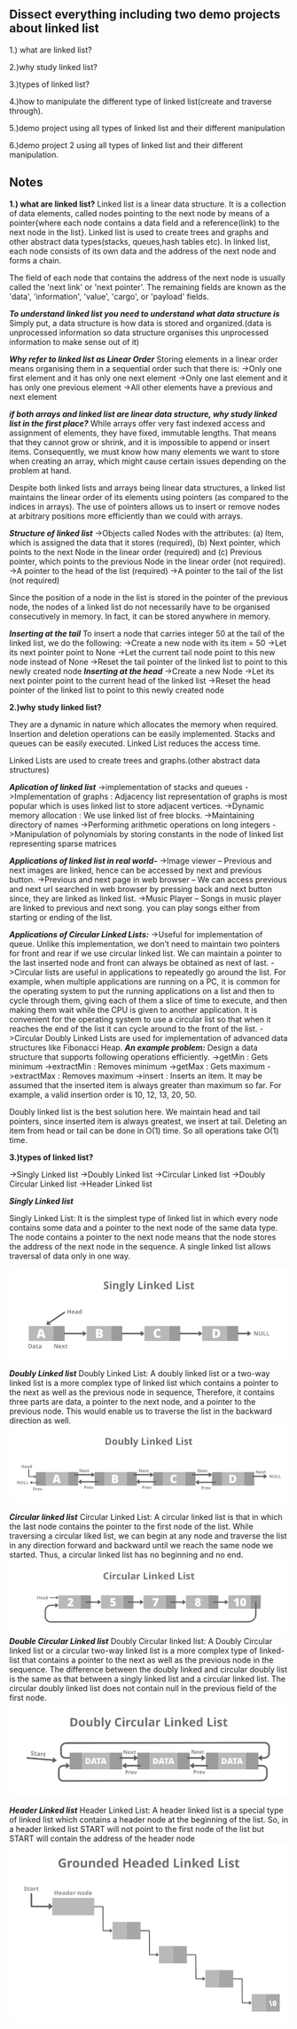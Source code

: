 ## Dissect everything including two demo projects about linked list

1.) what are linked list?

2.)why study linked list?

3.)types of linked list?

4.)how to manipulate the different type of linked list(create and traverse through).

5.)demo project using all types of linked list and their different manipulation

6.)demo project 2 using all types of linked list and their different manipulation.

## Notes
**1.) what are linked list?**
Linked list is a linear data structure. It is a collection of data elements, called nodes pointing to the next node by means of a pointer{where each node contains a data field and a reference(link) to the next node in the list}. Linked list is used to create trees and graphs and other abstract data types(stacks, queues,hash tables etc). In linked list, each node consists of its own data and the address of the next node and forms a chain.

The field of each node that contains the address of the next node is usually called the 'next link' or 'next pointer'. The remaining fields are known as the 'data', 'information', 'value', 'cargo', or 'payload' fields.


***To understand linked list you need to understand what data structure is***
Simply put, a data structure is how data is stored and organized.(data is unprocessed information so data structure organises this unprocessed information to make sense out of it)

***Why refer to linked list as Linear Order***
Storing elements in a linear order means organising them in a sequential order such that there is:
->Only one first element and it has only one next element
->Only one last element and it has only one previous element
->All other elements have a previous and next element

***if both arrays and linked list are linear data structure, why study linked list in the first place?***
While arrays offer very fast indexed access and assignment of elements, they have fixed, immutable lengths. That means that they cannot grow or shrink, and it is impossible to append or insert items. Consequently, we must know how many elements we want to store when creating an array, which might cause certain issues depending on the problem at hand.


Despite both linked lists and arrays being linear data structures, a linked list maintains the linear order of its elements using pointers (as compared to the indices in arrays). The use of pointers allows us to insert or remove nodes at arbitrary positions more efficiently than we could with arrays.

***Structure of linked list***
->Objects called Nodes with the attributes: (a) Item, which is assigned the data that it stores (required), (b) Next pointer, which points to the next Node in the linear order (required) and (c) Previous pointer, which points to the previous Node in the linear order (not required).
->A pointer to the head of the list (required)
->A pointer to the tail of the list (not required)

Since the position of a node in the list is stored in the pointer of the previous node, the nodes of a linked list do not necessarily have to be organised consecutively in memory. In fact, it can be stored anywhere in memory.

***Inserting at the tail***
To insert a node that carries integer 50 at the tail of the linked list, we do the following:
->Create a new node with its item = 50
->Let its next pointer point to None
->Let the current tail node point to this new node instead of None
->Reset the tail pointer of the linked list to point to this newly created node
***Inserting at the head***
->Create a new Node
->Let its next pointer point to the current head of the linked list
->Reset the head pointer of the linked list to point to this newly created node

**2.)why study linked list?**

They are a dynamic in nature which allocates the memory when required. Insertion and deletion operations can be easily implemented. Stacks and queues can be easily executed. Linked List reduces the access time.

Linked Lists are used to create trees and graphs.(other abstract data structures)

***Aplication of linked list***
->implementation of stacks and queues
->Implementation of graphs : Adjacency list representation of graphs is most popular which is uses linked list to store adjacent vertices.
->Dynamic memory allocation : We use linked list of free blocks.
->Maintaining directory of names
->Performing arithmetic operations on long integers
->Manipulation of polynomials by storing constants in the node of linked list
representing sparse matrices


***Applications of linked list in real world-***
->Image viewer – Previous and next images are linked, hence can be accessed by next and previous button.
->Previous and next page in web browser – We can access previous and next url searched in web browser by pressing back and next button since, they are linked as linked list.
->Music Player – Songs in music player are linked to previous and next song. you can play songs either from starting or ending of the list.

***Applications of Circular Linked Lists:***
->Useful for implementation of queue. Unlike this implementation, we don’t need to maintain two pointers for front and rear if we use circular linked list. We can maintain a pointer to the last inserted node and front can always be obtained as next of last.
->Circular lists are useful in applications to repeatedly go around the list. For example, when multiple applications are running on a PC, it is common for the operating system to put the running applications on a list and then to cycle through them, giving each of them a slice of time to execute, and then making them wait while the CPU is given to another application. It is convenient for the operating system to use a circular list so that when it reaches the end of the list it can cycle around to the front of the list.
->Circular Doubly Linked Lists are used for implementation of advanced data structures like Fibonacci Heap.
***An example problem:***
Design a data structure that supports following operations efficiently.
->getMin : Gets minimum
->extractMin : Removes minimum
->getMax : Gets maximum
->extractMax : Removes maximum
->insert : Inserts an item. It may be assumed that the inserted item is always greater than maximum so far. For example, a valid insertion order is 10, 12, 13, 20, 50.

Doubly linked list is the best solution here. We maintain head and tail pointers, since inserted item is always greatest, we insert at tail. Deleting an item from head or tail can be done in O(1) time. So all operations take O(1) time.


**3.)types of linked list?**

->Singly Linked list
->Doubly Linked list
->Circular Linked list
->Doubly Circular Linked list
->Header Linked list

***Singly Linked list***

Singly Linked List: It is the simplest type of linked list in which every node contains some data and a pointer to the next node of the same data type. The node contains a pointer to the next node means that the node stores the address of the next node in the sequence. A single linked list allows traversal of data only in one way.

![alt text](./images/Singly-Linked-List1.png?raw=true)

***Doubly Linked list***
Doubly Linked List: A doubly linked list or a two-way linked list is a more complex type of linked list which contains a pointer to the next as well as the previous node in sequence, Therefore, it contains three parts are data, a pointer to the next node, and a pointer to the previous node. This would enable us to traverse the list in the backward direction as well.
![alt text](./images/Doubly-Linked-List.png?raw=true)

***Circular linked list***
Circular Linked List: A circular linked list is that in which the last node contains the pointer to the first node of the list. While traversing a circular liked list, we can begin at any node and traverse the list in any direction forward and backward until we reach the same node we started. Thus, a circular linked list has no beginning and no end.
![alt text](./images/Circular-Linked-List.png?raw=true)
***Double Circular Linked list***
Doubly Circular linked list: A Doubly Circular linked list or a circular two-way linked list is a more complex type of linked-list that contains a pointer to the next as well as the previous node in the sequence. The difference between the doubly linked and circular doubly list is the same as that between a singly linked list and a circular linked list. The circular doubly linked list does not contain null in the previous field of the first node.
![alt text](./images/Doubly-Circular-Linked-List.png?raw=true)

***Header Linked list***
Header Linked List: A header linked list is a special type of linked list which contains a header node at the beginning of the list. So, in a header linked list START will not point to the first node of the list but START will contain the address of the header node
![alt text](./images/Grounded-Headed-Linked-List.png?raw=true)
